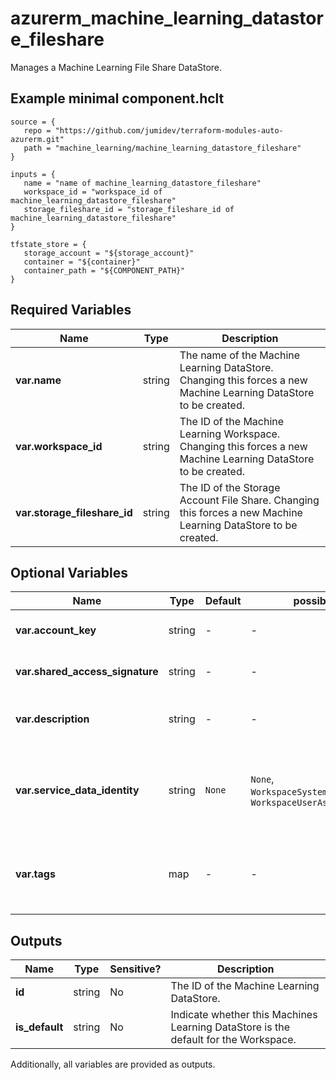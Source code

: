 # azurerm_machine_learning_datastore_fileshare

Manages a Machine Learning File Share DataStore.

## Example minimal component.hclt

```hcl
source = {
   repo = "https://github.com/jumidev/terraform-modules-auto-azurerm.git" 
   path = "machine_learning/machine_learning_datastore_fileshare" 
}

inputs = {
   name = "name of machine_learning_datastore_fileshare" 
   workspace_id = "workspace_id of machine_learning_datastore_fileshare" 
   storage_fileshare_id = "storage_fileshare_id of machine_learning_datastore_fileshare" 
}

tfstate_store = {
   storage_account = "${storage_account}" 
   container = "${container}" 
   container_path = "${COMPONENT_PATH}" 
}

```

## Required Variables

| Name | Type |  Description |
| ---- | --------- |  ----------- |
| **var.name** | string |  The name of the Machine Learning DataStore. Changing this forces a new Machine Learning DataStore to be created. | 
| **var.workspace_id** | string |  The ID of the Machine Learning Workspace. Changing this forces a new Machine Learning DataStore to be created. | 
| **var.storage_fileshare_id** | string |  The ID of the Storage Account File Share. Changing this forces a new Machine Learning DataStore to be created. | 

## Optional Variables

| Name | Type |  Default  |  possible values |  Description |
| ---- | --------- |  ----------- | ----------- | ----------- |
| **var.account_key** | string |  -  |  -  |  The access key of the Storage Account. Conflicts with `shared_access_signature`. | 
| **var.shared_access_signature** | string |  -  |  -  |  The Shared Access Signature of the Storage Account. Conflicts with `account_key`. | 
| **var.description** | string |  -  |  -  |  Text used to describe the asset. Changing this forces a new Machine Learning DataStore to be created. | 
| **var.service_data_identity** | string |  `None`  |  `None`, `WorkspaceSystemAssignedIdentity`, `WorkspaceUserAssignedIdentity`  |  Specifies which identity to use when retrieving data from the specified source. Defaults to `None`. Possible values are `None`, `WorkspaceSystemAssignedIdentity` and `WorkspaceUserAssignedIdentity`. | 
| **var.tags** | map |  -  |  -  |  A mapping of tags which should be assigned to the Machine Learning DataStore. Changing this forces a new Machine Learning DataStore to be created. | 



## Outputs

| Name | Type | Sensitive? | Description |
| ---- | ---- | --------- | --------- |
| **id** | string | No  | The ID of the Machine Learning DataStore. | 
| **is_default** | string | No  | Indicate whether this Machines Learning DataStore is the default for the Workspace. | 

Additionally, all variables are provided as outputs.
